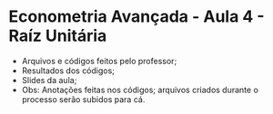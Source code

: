 # Econometria Avançada - Aula 4 - Raíz Unitária
* Arquivos e códigos feitos pelo professor;
* Resultados dos códigos;
* Slides da aula;
* Obs: Anotações feitas nos códigos; arquivos criados durante o processo serão subidos para cá.
